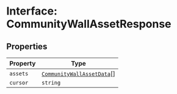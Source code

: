 # Interface: CommunityWallAssetResponse

## Properties

| Property | Type |
| ------ | ------ |
| `assets` | [`CommunityWallAssetData`](community-wall-asset-data.md)[] |
| `cursor` | `string` |
